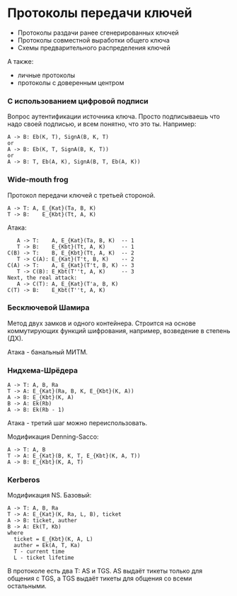 # Протоколы передачи ключей

- Протоколы раздачи ранее сгенерированных ключей
- Протоколы совместной выработки общего ключа
- Схемы предварительного распределения ключей

А также:
- личные протоколы
- протоколы с доверенным центром

### С использованием цифровой подписи

Вопрос аутентификации источника ключа.
Просто подписываешь что надо своей подписью, и всем понятно, что это ты.
Например:
```
A -> B: Eb(K, T), SignA(B, K, T)
or
A -> B: Eb(K, T, SignA(B, K, T))
or
A -> B: T, Eb(A, K), SignA(B, T, Eb(A, K))
```

### Wide-mouth frog

Протокол передачи ключей с третьей стороной.

```
A -> T: A, E_{Kat}(Ta, B, K)
T -> B:    E_{Kbt}(Tt, A, K)
```

Атака:
```
   A -> T:    A, E_{Kat}(Ta, B, K)  -- 1
   T -> B:    E_{Kbt}(Tt, A, K)     -- 1
C(B) -> T:    B, E_{Kbt}(Tt, A, K)  -- 2
   T -> C(A): E_{Kat}(T't, B, K)    -- 2
C(A) -> T:    A, E_{Kat}(T't, B, K) -- 3
   T -> C(B): E_Kbt(T''t, A, K)     -- 3
Next, the real attack:
   A -> C(T): A, E_{Kat}(T'a, B, K)
C(T) -> B:    E_Kbt(T''t, A, K)
```

### Бесключевой Шамира

Метод двух замков и одного контейнера.
Строится на основе коммутирующих функций шифрования, например, возведение в
степень (ДХ).

Атака - банальный МИТМ.

### Нидхема-Шрёдера

```
A -> T: A, B, Ra
T -> A: E_{Kat}(Ra, B, K, E_{Kbt}(K, A))
A -> B: E_{Kbt}(K, A)
B -> A: Ek(Rb)
A -> B: Ek(Rb - 1)
```

Атака - третий шаг можно переиспользовать.

Модификация Denning-Sacco:
```
A -> T: A, B
T -> A: E_{Kat}(B, K, T, E_{Kbt}(K, A, T))
A -> B: E_{Kbt}(K, A, T)
```

### Kerberos

Модификация NS. Базовый:
```
A -> T: A, B, Ra
T -> A: E_{Kat}(K, Ra, L, B), ticket
A -> B: ticket, auther
B -> A: Ek(T, Kb)
where
  ticket = E_{Kbt}(K, A, L)
  auther = Ek(A, T, Ka)
  T - current time
  L - ticket lifetime
```
В протоколе есть два Т: AS и TGS.
AS выдаёт тикеты только для общения с TGS,
а TGS выдаёт тикеты для общения со всеми остальными.
